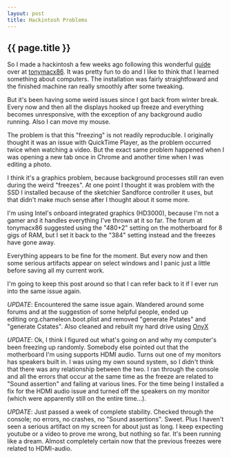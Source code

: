 ```yaml
---
layout: post
title: Hackintosh Problems
---
```


{{ page.title }}
----------------
So I made a hackintosh a few weeks ago following this wonderful [guide][1] over
at [tonymacx86][2]. It was pretty fun to do and I like to think that I learned
something about computers. The installation was fairly straightfoward and the
finished machine ran really smoothly after some tweaking.

[1]: http://tonymacx86.blogspot.com/2011/09/building-sandy-bridge-customac-customac.html

[2]: http://tonymacx86.com/

But it's been having some weird issues since I got back from winter break.
Every now and then all the displays hooked up freeze and everything becomes
unresponsive, with the exception of any background audio running. Also I can
move my mouse.

The problem is that this "freezing" is not readily reproducible. I originally
thought it was an issue with QuickTime Player, as the problem occurred twice
when watching a video. But the exact same problem happened when I was opening a
new tab once in Chrome and another time when I was editing a photo.

I think it's a graphics problem, because background processes still ran even
during the weird "freezes". At one point I thought it was problem with the SSD
I installed because of the sketchier Sandforce controller it uses, but that
didn't make much sense after I thought about it some more.

I'm using Intel's onboard integrated graphics (HD3000), because I'm not a gamer
and it handles everything I've thrown at it so far. The forum at tonymacx86
suggested using the "480+2" setting on the motherboard for 8 gigs of RAM, but I
set it back to the "384" setting instead and the freezes have gone away.

Everything appears to be fine for the moment. But every now and then some
serious artifacts appear on select windows and I panic just a little before
saving all my current work.

I'm going to keep this post around so that I can refer back to it if I ever run
into the same issue again.

*UPDATE*: Encountered the same issue again. Wandered around some forums and at
the suggestion of some helpful people, ended up
editing org.chameleon.boot.plist and removed "generate Pstates" and "generate
Cstates". Also cleaned and rebuilt my hard drive using [OnyX][3]

[3]: http://www.titanium.free.fr/

*UPDATE*: Ok, I think I figured out what's going on and why my computer's been
freezing up randomly. Somebody else pointed out that the motherboard I'm using
supports HDMI audio. Turns out one of my monitors has speakers built in. I was
using my own sound system, so I didn't think that there was any relationship
between the two. I ran through the console and all the errors that occur at the
same time as the freeze are related to "Sound assertion" and failing at various
lines. For the time being I installed a fix for the HDMI audio issue and turned
off the speakers on my monitor (which were apparently still on the entire
time...).

*UPDATE*: Just passed a week of complete stability. Checked through the
console; no errors, no crashes, no "Sound assertions". Sweet. Plus I haven't
seen a serious artifact on my screen for about just as long. I keep expecting
youtube or a video to prove me wrong, but nothing so far. It's been running
like a dream. Almost completely certain now that the previous freezes were
related to HDMI-audio.
